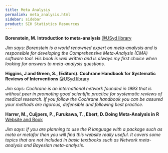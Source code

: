 ```yaml
---
title: Meta Analysis
permalink: meta_analysis.html
sidebar: sidebar
product: SIH Statistics Resources
---
```


**Borenstein, M. Introduction to meta-analysis** [@USyd library](https://sydney.primo.exlibrisgroup.com/permalink/61USYD_INST/14vvljs/alma991002771109705106)

*Jim says: Borenstein is a world renowned expert on meta-analysis and is responsible for developing the Comprehensive Meta-Analysis (CMA) software tool. His book is well written and is always my first choice when looking for answers to meta-analysis questions.*

**Higgins, J and Green, S., (Editors). Cochrane Handbook for Systematic Reviews of Interventions** [@USyd library](https://sydney.primo.exlibrisgroup.com/permalink/61USYD_INST/1367smt/cdi_askewsholts_vlebooks_9780470712177)

*Jim says: Cochrane is an international network founded in 1993 that is without peer in promoting good scientific practice for systematic reviews of medical research.  If you follow the Cochrane handbook you can be assured your methods are rigorous, defensible and following best practice.*

**Harrer, M., Cuijpers, P., Furukawa, T., Ebert, D. Doing Meta-Analysis in R** [Website and Book](https://bookdown.org/MathiasHarrer/Doing_Meta_Analysis_in_R)

*Jim says: If you are planning to use the R language with a package such as meta or metafor then you will find this website really useful. It covers some topics that are not included in basic textbooks such as Network meta-analysis and Bayesian meta-analysis.*
